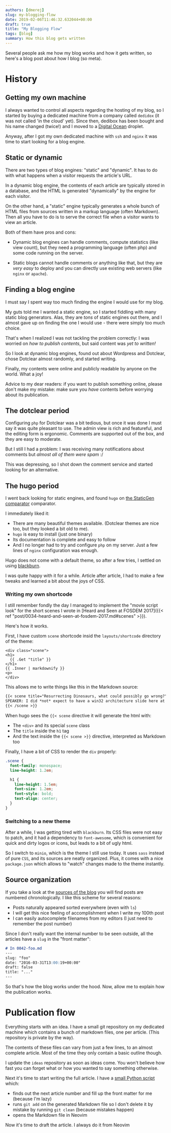 ```yaml
---
authors: [dmerej]
slug: my-blogging-flow
date: 2019-02-06T11:46:32.632044+00:00
draft: true
title: "My Blogging Flow"
tags: [blog]
summary: How this blog gets written
---
```


Several people ask me how my blog works and how it gets written, so here's a blog post about how I blog (so meta).

# History

## Getting my own machine

I always wanted to control all aspects regarding the hosting of my blog, so I started by buying a dedicated machine from a company called `dedidox` (it was not called 'in the cloud' yet). Since then, dedibox has been bought and his name changed (twice!) and I  moved to a [Digital Ocean](https://www.digitalocean.com/) droplet.

Anyway, after I got my own dedicated machine with `ssh` and `nginx` it was time to start looking for a blog engine.

## Static or dynamic

There are two types of blog engines: "static" and "dynamic". It has to do with what happens when a visitor requests the article's URL.

In a dynamic blog engine, the contents of each article are typically stored in a database, and the HTML is generated "dynamically" by the engine for each visitor.

On the other hand, a "static" engine typically generates a whole bunch of HTML files from sources written in a markup language (often Markdown). Then all you have to do is to serve the correct file when a visitor wants to view an article.

Both of them have pros and cons:

* Dynamic blog engines can handle comments, compute statistics (like view count), but they need a programming language (often php) and some code running on the server.

* Static blogs cannot handle comments or anything like that, but they are *very easy* to deploy and you can directly use existing web servers (like `nginx` or `apache`).

## Finding a blog engine

I must say I spent way too much finding the engine I would use for my blog.

My guts told me I wanted a static engine, so I started fiddling with many static blog generators. Alas, they are *tons* of static engines out there, and I almost gave up on finding the one I would use - there were simply too much choice.

That's when I realized I was not tackling the problem correctly: I was worried on *how to publish contents*, but said content was *yet to written!*

So I look at dynamic blog engines, found out about Wordpress and Dotclear, chose Dotclear almost randomly, and started writing.

Finally, my contents were online and publicly readable by anyone on the world. What a joy!

Advice to my dear readers: if you want to publish something online, please don't make my mistake: make sure you *have* contents before worrying about its publication.

## The dotclear period

Configuring `php` for Dotclear was a bit tedious, but once it was done I must say it was quite pleasant to use. The admin view is rich and featureful, and the editing form is ergonomic. Comments are supported out of the box, and they are easy to moderate.

But I still I had a problem: I was receiving many notifications about comments but *almost all of them were spam* :/

This was depressing, so I shot down the comment service and started looking for an alternative.

## The hugo period

I went back looking for static engines, and found `hugo` on [the StaticGen comparator](https://www.staticgen.com/) comparator.

I immediately liked it:

* There are many beautiful themes available. (Dotclear themes are nice too, but they looked a bit old to me).
* `hugo` is easy to install (just one binary)
* Its documentation is complete and easy to follow
* And I no longer had to try and configure `php` on my server. Just a few lines of `nginx` configuration was enough.

Hugo does not come with a default theme, so after a few tries, I settled on using [blackburn](https://themes.gohugo.io/blackburn/).

I was quite happy with it for a while. Article after article, I had to make a few tweaks and learned a bit about the joys of CSS.

### Writing my own shortcode

I still remember fondly the day I managed to implement the "movie script look" for the short scenes I wrote in [Heard and Seen at FOSDEM 2017]({{< ref "post/0034-heard-and-seen-at-fosdem-2017.md#scenes" >}}).

Here's how it works.

First, I have custom `scene` shortcode insid the `layouts/shortcode` directory of the theme:

```go-html-template
<div class="scene">
<h1>
  {{ .Get "title" }}
</h1>
{{ .Inner | markdownify }}
<p>
</div>
```

This allows me to write things like this in the Markdown source:

```markdown
{{< scene title="Resurrecting Dinosaurs, what could possibly go wrong?" > }}
SPEAKER: I did *not* expect to have a win32 architecture slide here at FOSDEM
{{< /scene >}}
```

When hugo sees the `{{< scene` directive it will generate the html with:

* The `<div>` and its special `scene` class
* The `title` inside the `h1` tag
* And the text inside the `{{< scene >}}` directive, interpreted as Markdown too

Finally, I have a bit of CSS to render the `div` properly:


```scss
.scene {
  font-family: monospace;
  line-height: 1.2em;

  h1 {
    line-height: 1.5em;
    font-size: 1.2em;
    font-style: bold;
    text-align: center;
  }
}
```


### Switching to a new theme

After a while, I was getting tired with `blackburn`. Its CSS files were not easy to patch, and it had a dependency to `font-awesome`, which is convenient for quick and dirty logos or icons, but leads to a bit of ugly html.

So I switch to `minio`, which is the theme I still use today. It uses `sass` instead of pure `CSS`, and its sources are neatly organized. Plus, it comes with a nice `package.json` which allows to "watch" changes made to the theme instantly.

## Source organization

If you take a look at the [sources of the blog](https://github.com/dmerejkowsky/blog/tree/master/content/post) you will find posts are numbered chronologically. I like this scheme for several reasons:

* Posts naturally appeared sorted everywhere (even with `ls`)
* I will get this nice feeling of accomplishment when I write my 100th post
* I can easily autocomplete filenames from my editors (I just need to remember the post number)

Since I don't really want the internal number to be seen outside, all the articles have a `slug` in the "front matter":

```markdown
# In 0042-foo.md
---
slug: "foo"
date: "2016-03-31T13:00:19+00:00"
draft: false
title: "..."
---
```


So that's how the blog works under the hood. Now, allow me to explain how the publication works.

# Publication flow

Everything starts with an idea. I have a small git repository on my dedicated machine which contains a bunch of markdown files, one per article. (This repository is private by the way).

The contents of these files can vary from just a few lines, to an almost complete article. Most of the time they only contain a basic outline though.

I update the `ideas` repository as soon as ideas come. You won't believe how fast you can forget what or how you wanted to say something otherwise.

Next it's time to start writing the full article. I have a [small Python script](post.py) which:

* finds out the next article number and fill up the front matter for me (because I'm lazy)
* runs `git add` on the generated Markdown file so I don't delete it by mistake by running `git clean` (because mistakes happen)
* opens the Markdown file in Neovim

Now it's time to draft the article. I always do it from Neovim
